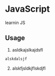 # JavaScript

learnin JS

## Usage

1. asldkajslkajdsfl

```html
alskdalsjf
```

2. alskfjsldkjflskdjfl
